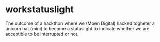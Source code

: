 # workstatuslight
The outcome of a hackthon where we (Moen Digital) hacked togheter a unicorn hat (mini) to become a statuslight to indicate whether we are acceptible to be interrupted or not. 
